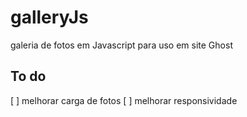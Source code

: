 # galleryJs

galeria de fotos em Javascript para uso em site Ghost


## To do
[ ] melhorar carga de fotos
[ ] melhorar responsividade
